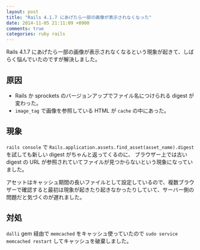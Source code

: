 ```yaml
---
layout: post
title: "Rails 4.1.7 にあげたら一部の画像が表示されなくなった"
date: 2014-11-05 21:11:09 +0900
comments: true
categories: ruby rails
---
```

Rails 4.1.7 にあげたら一部の画像が表示されなくなるという現象が起きて、しばらく悩んでいたのですが解決しました。

<!--more-->

## 原因

- Rails か sprockets のバージョンアップでファイル名につけられる digest が変わった。
- `image_tag` で画像を参照している HTML が `cache` の中にあった。

## 現象

`rails console` で `Rails.application.assets.find_asset(asset_name).digest` を試しても新しい digest がちゃんと返ってくるのに、
ブラウザー上では古い digest の URL が参照されていてファイルが見つからないという現象になっていました。

アセットはキャッシュ期間の長いファイルとして設定しているので、複数ブラウザーで確認すると最初は現象が起きたり起きなかったりしていて、サーバー側の問題だと気づくのが遅れました。

## 対処

`dalli` gem 経由で `memcached` をキャッシュ使っていたので `sudo service memcached restart` してキャッシュを破棄しました。
